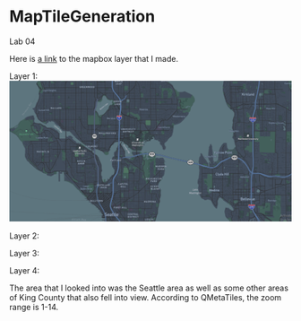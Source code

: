 # MapTileGeneration
Lab 04

Here is [a link](https://api.mapbox.com/styles/v1/harmanhans/cl3kuvahz000b15ovnvp06116.html?title=view&access_token=pk.eyJ1IjoiaGFybWFuaGFucyIsImEiOiJjbDNrcnJrNXQwMHl6M2twamx2bWsyMmpzIn0.VvcrU-HyvbO9qodlz3_lnA&zoomwheel=true&fresh=true#11.96/47.62117/-122.28942) to the mapbox layer that I made.

Layer 1:
![Basemap Layer](assets/layer1.png?raw=true)

Layer 2:
![]()

Layer 3:
![]()

Layer 4:
![]()

The area that I looked into was the Seattle area as well as some other areas of King County that also fell into view.
According to QMetaTiles, the zoom range is 1-14. 
